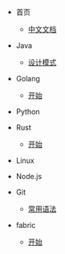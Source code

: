 - 首页
    - [中文文档](zh-cn/README.md)
    
- Java
	- [设计模式](zh-cn/Java/设计模式.md)
- Golang
	- [开始](zh-cn/Golang/start.md)
- Python

- Rust
	- [开始](zh-cn/Rust/start.md)
- Linux

- Node.js
 
- Git
	- [常用语法](zh-cn/Git/常用语法.md)
- fabric
	- [开始](zh-cn/Fabric/start.md)